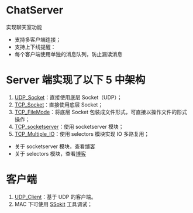 # ChatServer

实现聊天室功能

- 支持多客户端连接；
- 支持上下线提醒：
- 每个客户端使用单独的消息队列，防止漏读消息

# Server 端实现了以下 5 中架构

1. [UDP_Socket](https://github.com/Monster0303/ChatServer/blob/main/UDP_Socket.py)：直接使用底层 Socket（UDP）；
2. [TCP_Socket](https://github.com/Monster0303/ChatServer/blob/main/TCP_Socket.py)：直接使用底层 Socket；
3. [TCP_FileMode](https://github.com/Monster0303/ChatServer/blob/main/TCP_FileMode.py)：将底层 Socket 包装成文件形式，可直接以操作文件的形式操作；
4. [TCP_socketserver](https://github.com/Monster0303/ChatServer/blob/main/TCP_socketserver.py)：使用 socketserver 模块；
5. [TCP_Multiple_IO](https://github.com/Monster0303/ChatServer/blob/main/TCP_Multiple_IO.py)：使用 selectors 模块实现 IO 多路复用；

- 关于 socketserver 模块，查看[博客](https://monster0303.gitee.io/posts/19c246fb/#SocketServer)
- 关于 selectors 模块，查看[博客](https://monster0303.gitee.io/posts/19c246fb/#selectors-库)

# 客户端

1. [UDP_Client](https://github.com/Monster0303/ChatServer/blob/main/UDP_Client.py)：基于 UDP 的客户端。
2. MAC 下可使用 [SSokit](https://github.com/rangaofei/SSokit-qmake) 工具调试；
